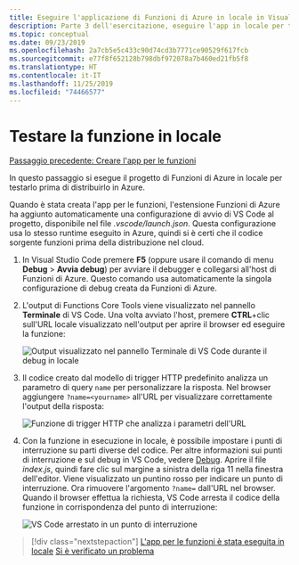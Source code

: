 ```yaml
---
title: Eseguire l'applicazione di Funzioni di Azure in locale in Visual Studio Code
description: Parte 3 dell'esercitazione, eseguire l'app in locale per testarla.
ms.topic: conceptual
ms.date: 09/23/2019
ms.openlocfilehash: 2a7cb5e5c433c90d74cd3b7771ce90529f617fcb
ms.sourcegitcommit: e77f8f652128b798dbf972078a7b460ed21fb5f8
ms.translationtype: HT
ms.contentlocale: it-IT
ms.lasthandoff: 11/25/2019
ms.locfileid: "74466577"
---
```

# <a name="test-the-function-locally"></a>Testare la funzione in locale

[Passaggio precedente: Creare l'app per le funzioni](tutorial-vscode-serverless-node-02.md)

In questo passaggio si esegue il progetto di Funzioni di Azure in locale per testarlo prima di distribuirlo in Azure.

Quando è stata creata l'app per le funzioni, l'estensione Funzioni di Azure ha aggiunto automaticamente una configurazione di avvio di VS Code al progetto, disponibile nel file *.vscode/launch.json*. Questa configurazione usa lo stesso runtime eseguito in Azure, quindi si è certi che il codice sorgente funzioni prima della distribuzione nel cloud.

1. In Visual Studio Code premere **F5** (oppure usare il comando di menu **Debug** > **Avvia debug**) per avviare il debugger e collegarsi all'host di Funzioni di Azure. Questo comando usa automaticamente la singola configurazione di debug creata da Funzioni di Azure.

1. L'output di Functions Core Tools viene visualizzato nel pannello **Terminale** di VS Code. Una volta avviato l'host, premere **CTRL**+clic sull'URL locale visualizzato nell'output per aprire il browser ed eseguire la funzione:

    ![Output visualizzato nel pannello Terminale di VS Code durante il debug in locale](media/functions-extension/local-test-output.png)

1. Il codice creato dal modello di trigger HTTP predefinito analizza un parametro di query `name` per personalizzare la risposta. Nel browser aggiungere `?name=<yourname>` all'URL per visualizzare correttamente l'output della risposta:

    ![Funzione di trigger HTTP che analizza i parametri dell'URL](media/functions-extension/local-test-browser.png)

1. Con la funzione in esecuzione in locale, è possibile impostare i punti di interruzione su parti diverse del codice. Per altre informazioni sui punti di interruzione e sul debug in VS Code, vedere [Debug](https://code.visualstudio.com/docs/editor/debugging). Aprire il file *index.js*, quindi fare clic sul margine a sinistra della riga 11 nella finestra dell'editor. Viene visualizzato un puntino rosso per indicare un punto di interruzione. Ora rimuovere l'argomento `?name=` dall'URL nel browser. Quando il browser effettua la richiesta, VS Code arresta il codice della funzione in corrispondenza del punto di interruzione:

    ![VS Code arrestato in un punto di interruzione](media/functions-extension/debugging-breakpoint.png)

> [!div class="nextstepaction"]
> [L'app per le funzioni è stata eseguita in locale](tutorial-vscode-serverless-node-04.md) [Si è verificato un problema](https://www.research.net/r/PWZWZ52?tutorial=node-deployment-azurefunctions&step=run-app)
